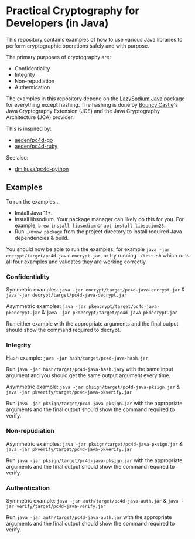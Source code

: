 # Practical Cryptography for Developers (in Java)

This repository contains examples of how to use various Java libraries to perform cryptographic operations safely and with purpose.

The primary purposes of cryptography are:

- Confidentiality
- Integrity
- Non-repudiation
- Authentication

The examples in this repository depend on the [LazySodium Java](https://github.com/terl/lazysodium-java) package for everything except hashing. The hashing is done by [Bouncy Castle](https://www.bouncycastle.org/)'s Java Cryptography Extension (JCE) and the Java Cryptography Architecture (JCA) provider.

This is inspired by:

 - [aeden/pc4d-go](https://github.com/aeden/pc4d-go)
 - [aeden/pc4d-ruby](https://github.com/aeden/pc4d-ruby)

See also:

 - [dmikusa/pc4d-python](https://github.com/dmikusa/pc4d-python)

## Examples

To run the examples...

- Install Java 11+.
- Install libsodium. Your package manager can likely do this for you. For example, `brew install libsodium` or `apt install libsodium23`.
- Run `./mvnw package` from the project directory to install required Java dependencies & build.

You should now be able to run the examples, for example `java -jar encrypt/target/pc4d-java-encrypt.jar`, or try running `./test.sh` which runs all four examples and validates they are working correctly.

### Confidentiality

Symmetric examples: `java -jar encrypt/target/pc4d-java-encrypt.jar` & `java -jar decrypt/target/pc4d-java-decrypt.jar`

Asymmetric examples: `java -jar pkencrypt/target/pc4d-java-pkencrypt.jar` & `java -jar pkdecrypt/target/pc4d-java-pkdecrypt.jar`

Run either example with the appropriate arguments and the final output should show the command required to decrypt.

### Integrity

Hash example: `java -jar hash/target/pc4d-java-hash.jar`

Run `java -jar hash/target/pc4d-java-hash.jary` with the same input argument and you should get the same output argument every time.

Asymmetric example: `java -jar pksign/target/pc4d-java-pksign.jar` & `java -jar pkverify/target/pc4d-java-pkverify.jar`

Run `java -jar pksign/target/pc4d-java-pksign.jar` with the appropriate arguments and the final output should show the command required to verify.

### Non-repudiation

Asymmetric examples: `java -jar pksign/target/pc4d-java-pksign.jar` & `java -jar pkverify/target/pc4d-java-pkverify.jar`

Run `java -jar pksign/target/pc4d-java-pksign.jar` with the appropriate arguments and the final output should show the command required to verify.

### Authentication

Symmetric example: `java -jar auth/target/pc4d-java-auth.jar` & `java -jar verify/target/pc4d-java-verify.jar`

Run `java -jar auth/target/pc4d-java-auth.jar` with the appropriate arguments and the final output should show the command required to verify.

